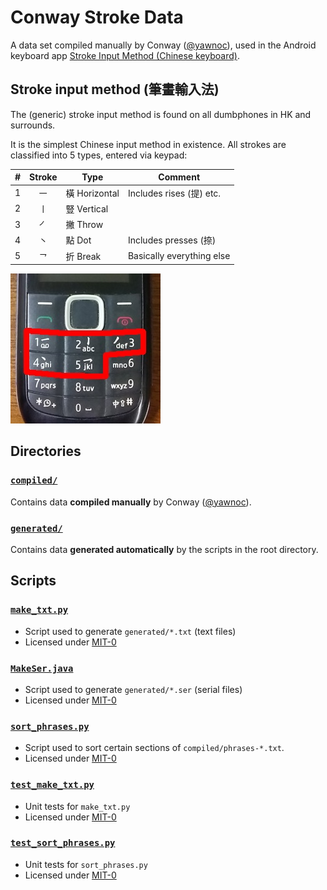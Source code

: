 # Conway Stroke Data

A data set compiled manually by Conway ([@yawnoc]),
used in the Android keyboard app [Stroke Input Method (Chinese keyboard)][app].


## Stroke input method (筆畫輸入法)

The (generic) stroke input method is found on all dumbphones
in HK and surrounds.

It is the simplest Chinese input method in existence.
All strokes are classified into 5 types, entered via keypad:

| \# | Stroke | Type | Comment |
| -: | :-: | - | - |
| 1 | ㇐ | 橫 Horizontal | Includes rises (提) etc. |
| 2 | ㇑ | 豎 Vertical | |
| 3 | ㇒ | 撇 Throw | |
| 4 | ㇔ | 點 Dot | Includes presses (捺) |
| 5 | ㇖ | 折 Break | Basically everything else |

![Picture of a dumbphone with stroke input method on keys 1 to 5.][dumbphone]

[app]: https://github.com/stroke-input/stroke-input-android
[dumbphone]: images/dumbphone-stroke-input.jpg
[@yawnoc]: https://github.com/yawnoc


## Directories

### [`compiled/`]

Contains data __compiled manually__ by Conway ([@yawnoc]).

### [`generated/`]

Contains data __generated automatically__ by the scripts in the root directory.

[`compiled/`]: compiled/
[`generated/`]: generated/


## Scripts

### [`make_txt.py`]

- Script used to generate `generated/*.txt` (text files)
- Licensed under [MIT-0]

### [`MakeSer.java`]

- Script used to generate `generated/*.ser` (serial files)
- Licensed under [MIT-0]

### [`sort_phrases.py`]

- Script used to sort certain sections of `compiled/phrases-*.txt`.
- Licensed under [MIT-0]

### [`test_make_txt.py`]

- Unit tests for `make_txt.py`
- Licensed under [MIT-0]

### [`test_sort_phrases.py`]

- Unit tests for `sort_phrases.py`
- Licensed under [MIT-0]

[`make_txt.py`]: make_txt.py
[`MakeSer.java`]: MakeSer.java
[`sort_phrases.py`]: sort_phrases.py
[`test_make_txt.py`]: test_make_txt.py
[`test_sort_phrases.py`]: test_sort_phrases.py
[MIT-0]: https://spdx.org/licenses/MIT-0
